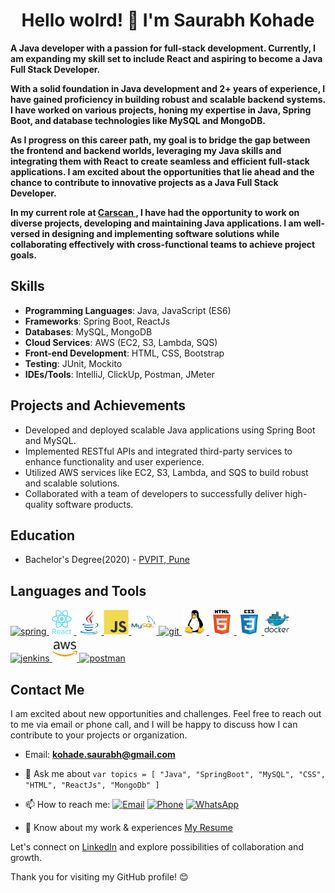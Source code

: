 
<h1  align="center">
  <b>Hello wolrd! 👋 I'm Saurabh Kohade</b>
</h1>

<b> A Java developer with a passion for full-stack development. Currently, I am expanding my skill set to include React and aspiring to become a Java Full Stack Developer.
  
With a solid foundation in Java development and 2+ years of experience, I have gained proficiency in building robust and scalable backend systems. I have worked on various projects, honing my expertise in Java, Spring Boot, and database technologies like MySQL and MongoDB.

As I progress on this career path, my goal is to bridge the gap between the frontend and backend worlds, leveraging my Java skills and integrating them with React to create seamless and efficient full-stack applications. I am excited about the opportunities that lie ahead and the chance to contribute to innovative projects as a Java Full Stack Developer.

In my current role at <a href="https://www.carscan.ai/">Carscan </a>, I have had the opportunity to work on diverse projects, developing and maintaining Java applications. I am well-versed in designing and implementing software solutions while collaborating effectively with cross-functional teams to achieve project goals.

</b>

## Skills

- **Programming Languages**: Java, JavaScript (ES6)
- **Frameworks**: Spring Boot, ReactJs
- **Databases**: MySQL, MongoDB
- **Cloud Services**: AWS (EC2, S3, Lambda, SQS)
- **Front-end Development**: HTML, CSS, Bootstrap
- **Testing**: JUnit, Mockito
- **IDEs/Tools**: IntelliJ, ClickUp, Postman, JMeter

## Projects and Achievements

- Developed and deployed scalable Java applications using Spring Boot and MySQL.
- Implemented RESTful APIs and integrated third-party services to enhance functionality and user experience.
- Utilized AWS services like EC2, S3, Lambda, and SQS to build robust and scalable solutions.
- Collaborated with a team of developers to successfully deliver high-quality software products.

## Education

- Bachelor's Degree(2020) - [PVPIT, Pune](https://pvpittssm.edu.in/)

## Languages and Tools
<p align="left">
  <a href="https://spring.io/" target="_blank"> <img src="https://www.vectorlogo.zone/logos/springio/springio-icon.svg" alt="spring" width="40" height="40"/> </a>
  <a href="https://reactjs.org/" target="_blank"> <img src="https://raw.githubusercontent.com/devicons/devicon/master/icons/react/react-original-wordmark.svg" alt="react" width="40" height="40"/> </a>
  <a href="https://www.java.com" target="_blank"> <img src="https://raw.githubusercontent.com/devicons/devicon/master/icons/java/java-original.svg" alt="java" width="40" height="40"/> </a> <a href="https://developer.mozilla.org/en-US/docs/Web/JavaScript" target="_blank"> <img src="https://raw.githubusercontent.com/devicons/devicon/master/icons/javascript/javascript-original.svg" alt="javascript" width="40" height="40"/> </a> <a href="https://www.mysql.com/" target="_blank"> <img src="https://raw.githubusercontent.com/devicons/devicon/master/icons/mysql/mysql-original-wordmark.svg" alt="mysql" width="40" height="40"/> </a><a href="https://git-scm.com/" target="_blank"> <img src="https://www.vectorlogo.zone/logos/git-scm/git-scm-icon.svg" alt="git" width="40" height="40"/> </a> <a href="https://www.linux.org/" target="_blank"> <img src="https://raw.githubusercontent.com/devicons/devicon/master/icons/linux/linux-original.svg" alt="linux" width="40" height="40"/> </a>  <a href="https://www.w3.org/html/" target="_blank"> <img src="https://raw.githubusercontent.com/devicons/devicon/master/icons/html5/html5-original-wordmark.svg" alt="html5" width="40" height="40"/> </a><a href="https://www.w3schools.com/css/" target="_blank" rel="noreferrer"> <img src="https://raw.githubusercontent.com/devicons/devicon/master/icons/css3/css3-original-wordmark.svg" alt="css3" width="40" height="40"/> </a> <a href="https://www.docker.com/" target="_blank" rel="noreferrer"> <img src="https://raw.githubusercontent.com/devicons/devicon/master/icons/docker/docker-original-wordmark.svg" alt="docker" width="40" height="40"/><a href="https://www.jenkins.io" target="_blank" rel="noreferrer"> <img src="https://www.vectorlogo.zone/logos/jenkins/jenkins-icon.svg" alt="jenkins" width="40" height="40"/> </a> <a href="https://aws.amazon.com" target="_blank" rel="noreferrer"> <img src="https://raw.githubusercontent.com/devicons/devicon/master/icons/amazonwebservices/amazonwebservices-original-wordmark.svg" alt="aws" width="40" height="40"/> </a> <a href="https://postman.com" target="_blank" rel="noreferrer"> <img src="https://www.vectorlogo.zone/logos/getpostman/getpostman-icon.svg" alt="postman" width="40" height="40"/> </a>
</p>

## Contact Me

I am excited about new opportunities and challenges. Feel free to reach out to me via email or phone call, and I will be happy to discuss how I can contribute to your projects or organization.

- Email: **kohade.saurabh@gmail.com**

- 💬 Ask me about ``` var topics = [ "Java", "SpringBoot", "MySQL", "CSS", "HTML", "ReactJs", "MongoDb" ] ```
- 📫 How to reach me: [![Email](https://img.shields.io/badge/Email-Contact-red)](mailto:kohade.saurabh@gmail.com) 
[![Phone](https://img.shields.io/badge/Phone-Call-green)](tel:+917030479668) [![WhatsApp](https://img.shields.io/badge/WhatsApp-Chat-brightgreen)](https://wa.me/917030479668)
- 📄 Know about my work & experiences [My Resume](https://www.canva.com/design/DAFcnCiuCso/D2K6Olb3eH6su7Vcepc3Pw/view?)


Let's connect on [LinkedIn](https://www.linkedin.com/in/saurabh-kohade/) and explore possibilities of collaboration and growth.

Thank you for visiting my GitHub profile! 😊




